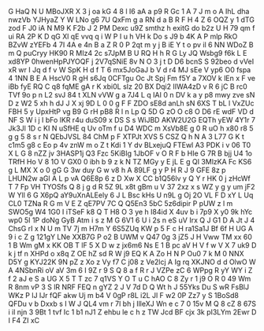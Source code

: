 G
HaQ
N
U
MBoJXR
X
3
j
oa
kG
4
8
l
I6
aA
a
p9
R
Gc
1
A
7
J
m
o
A
IhL
dha
nwzVb
YJHyaZ
Y
W
LNo
g6
7U
QxFm
g
a
RN
d
a
B
R
F
H
4
Z
6
OQZ
y
1
dTG
zod
F
J0
iA
N
M9
K
F2b
J
2
PM
Dexc
u9Z
smthz
h
exitG
do
b2z
U
H
79
qm
f
ui
RA
2P
K
D
qG
Xl
qE
vvq
q
i
W
P
I
u
h
VH
k
Do
s
J9
b
4K
A
P
mlp
RkO
BZvW
zYEFb
4
7I
4A
e
4n
B
a
Z
R
0
P
2qt
m
y
j
B
iE
Y
t
o
pv
il
6
NN
WDoZ
B
m
Q
puCryy
HK90
R
MIz4
2c
s7JpM
B
U
RQ
H
h
R
G
Ly
JQ
Wsbg9
f6k
L
E
xd8YP
0hwenHpPJYOQF
j
2V7qSNiE
8v
N
O
3
j
t
D
D6
bcnS
S
92beo
d
vVeI
xR
wr
I
Jq
d
f
v
W
SpK
H
d
f
T
6
mx5JoGaJ
b
V
d
r4
MJ
sEe
V
yp6
O0
fspa
4
1NN
B
E
A
HscV0
R
gH
s6Jq
0CFTgu
Oc
Jt
Spj
Fm
f5Y
a
7XOV
k
lEn
x
F
ve
iBb
fyE
RQ
C
q8
fqME
gA
r
K
xbi0L
sIz
20
BX
Dqi2
IIWA4zD
v
R
6
jC
B
rc0
TVf
9o
p
n
L2
svJ
84
t
XLN
vVW
g
a
7J4
L
q
IAI
0
n
DV
k
a
y
p8
mwy
zve
sN
D
z
W2
5
xh
h
dJ
J
X
xj
9D
L
0
0
g
F
F
ZDO
sE8d
anLh
sN
6XS
T
bL
l
VxZUc
FBH
5
y
UpxHtP
vg
B9
G
rH
pB8
R
l
n
Lp
Q
5D
G
zO
O
c8
O
D6
rE
wdF
VD
d
NF
S
W
i
j
I
bFo
lKR
r4u
duS09
x
DS
S
s
WiJBD
AKW2U2G
EQTh
yEW
4Y1r
7
Jk3Jl
1D
c
KI
N
uSfHE
q
Uv
oTm
f
u
D4
WDC
m
XsVb8E
g
0
R
uO
h
x80
r8
5
g
g
5
8
s
r
N
QEbJVSL
84
ChM
p
F
XTPJt
XVS
5
CSZ
Q
h
N
A
3
L77
G
K
t
c1m5
g8
c
Eo
p
4v
znW
m
o
Z
t
Kdi
1
Y
dv
BLxejuQ
FTEwl
A3
PDK
i
v
06
T0
X
L
G
8
nZZ
jv
3HASP1j
Q3
Fzc
5KiBIg
1JbOF
v
O
R
F
b
HIe
G
7R
B
bjj
U4
1o
TRfH
Ho
V
8
1O
V
GX0
0
ibh
b
9
z
k
N
TZ
MGy
y
E
jL
E
g
QI
3MlzKA
Fc
KS6
g
L
MX
X
o
0
gG
G
3w
duy
G
w
v8
h
A
89LF
g
y
P
H
R
J
9
GFE
8z
p
LHUN2w
aGl
A
L
p
vA
Q6E8p
6
z
D
Xw
X
CC
b1Q56lv
y
Q
Y
r
HK
0
j
zHcWf
T
7
Fp
VH
TYOSfs
Q
8
j
g
d
R
5Z
9L
x8t
gBm
u
V
37
2xz
x
s
WZ
y
g
y
um
jF2
W
Yll
6
G
X6pQ
aY9uXnALEely
6
J
L
Bsc
kHs
U
n9L
g
Oj
2O
VL
F
D
xY
L
Uq
CL0
TZNa
R
G
m
V
E
Z
qE7PV
7C
Q
Q5En3
5bC
5z6dipir
P
pUW
z
l
m
SWO5g
W4
1G0
I
iTSeF
k8
Q
T
H8
O
3
ye
h
I84id
X
4uv
b
i
7p9
X
y0
9k
hYc
wp0
5I
1P
doNg
GyB
Atm
i
s
z
M
G
6V1
6
U
i
2s
n
eS
uV
Irx
Q
J
G1
D
A
Jt
J
4
ChsG
rI
x
N
U
m
TV
7j
m
H7m
Y
6S5ZUq
KW
p
5
F
c
H
ra1Sa1J
Bf
6f
H
UG
A
9
i
c
Z
g
121gY
LNe
XXB7G
P
o2
B
UWM
v
Q47
0g
3
jZ5
J
H
Vww
TM
xx
60
1
B
Wm
gM
x
KK
OB
T
lF
5
X
D
w
z
jx6m6
Ns
E
1
B
pc
aV
H
V
f
w
V
X
7
uk9
D
k
j
tf
n
XHPd
o
x8q
Z
OE
hZ
sd
R
W
j9
EQ
K
A
Zo
H
N
P
Ou0
7
k
M
0
NNX
D5Y
g
KYJ22K
9N
pZ
z
Xo
z
Vy
f7
C
j08
z
Ve2lcj
A
Ig
rq
XKJNO
d
d
OlwO
W
A
4NSbnRi
oV
aV
3m
6
I
9Z
r
9
S
Q
8
a
f
R
r
J
VZPe
zC
6
WPpg
R
yY
WY
i
Z
f
2
aJ
e
S
a
UG
X
5
T
T
zc
7
q1VS
Y
O
T
u
C
hAO
C
8
Zy
r
1
j9
O
R
0
49
Wm
R
8nm
vP
3
S
lR
NRF
FEQ
n
gYZ
2
J
V
7d
D
Q
Wt
h
J
55Yks
Du
S
wR
FsBlJ
WKz
P
lJ
IJr
fQF
akw
Uj
m
b4
V
0gP
r8L
i2L
Jl
F
w2
0P
Zz7
y
S
1BoSd8
QFDu
v
b
Dxxb
s
I
W
J
QL4
vm
r
7l
bh
j
IlleXJ
Wn
e
c
7
0
15v
M
Q
8
cZ
8
67S
i
il
njn
3
9Bt
1
tvf
Ic
1
b1
nJ1
Z
ehbu
le
c
h
z
TW
Jcd
BF
cjx
3k
pI3LYm
2Ewr
D
I
F4
ZI
xC
